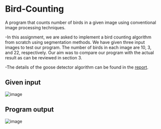 # Bird-Counting
A program that counts number of birds in a given image using conventional image processing techniques.

-In this assignment, we are asked to implement a bird counting algorithm from scratch using segmentation methods. We have given three input images to test our program. The number of birds in each image are 10, 3, and 22, respectively. Our aim was to compare our program with the actual result as can be reviewed in section 3. 

-The details of the goose detector algorithm can be found in the [report](https://github.com/Terminou/Bird-Counting/blob/main/report.pdf).

## Given input
![image](https://user-images.githubusercontent.com/27548058/148260347-143e5bd6-8037-4eab-99db-9db404ade5f5.png)

## Program output
![image](https://user-images.githubusercontent.com/27548058/148260488-c705f566-315d-4979-afaa-fd1bb13ecb24.png)
